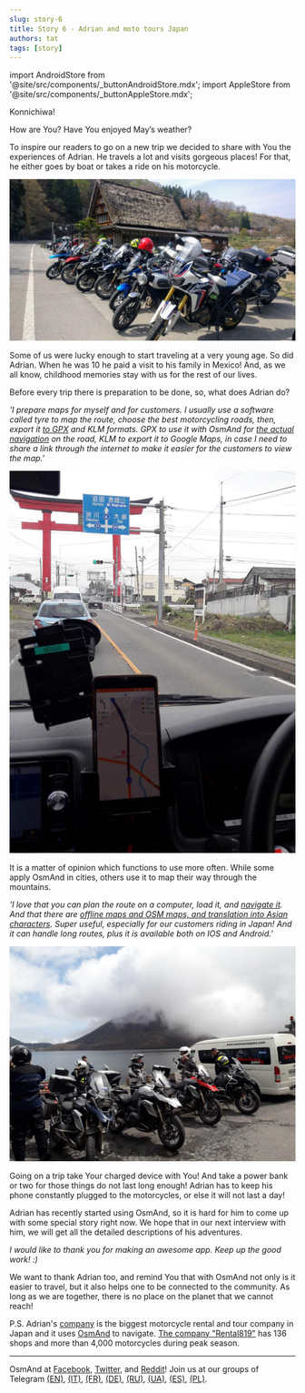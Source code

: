```yaml
---
slug: story-6
title: Story 6 - Adrian and moto tours Japan
authors: tat
tags: [story]
---
```


import AndroidStore from '@site/src/components/_buttonAndroidStore.mdx';
import AppleStore from '@site/src/components/_buttonAppleStore.mdx';

Konnichiwa!

How are You? Have You enjoyed May’s weather?

To inspire our readers to go on a new trip we decided to share with You the experiences of Adrian. He travels a lot and visits gorgeous places! For that, he either goes by boat or takes a ride on his motorcycle.

![Story 6](./story-6-1.jpg)

<!--truncate-->


Some of us were lucky enough to start traveling at a very young age. So did Adrian. When he was 10 he paid a visit to his family in Mexico! And, as we all know, childhood memories stay with us for the rest of our lives.

Before every trip there is preparation to be done, so, what does Adrian do?

_'I prepare maps for myself and for customers. I usually use a software called tyre to map the route, choose the best motorcycling roads, then, export it <a href="https://osmand.net/features/trip-recording-plugin">to GPX</a> and KLM formats. GPX to use it with OsmAnd for <a href="https://osmand.net/features/navigation#Save_navigation_route_GPX_file">the actual navigation</a> on the road, KLM to export it to Google Maps, in case I need to share a link through the internet to make it easier for the customers to view the map.'_

![Story 6](./story-6-2.jpg)

It is a matter of opinion which functions to use more often. While some apply OsmAnd in cities, others use it to map their way through the mountains.

_'I love that you can plan the route on a computer, load it, and <a href="https://osmand.net/features/navigation">navigate it</a>. And that there are <a href="https://osmand.net/features/map-viewing">offline maps and OSM maps, and translation into Asian characters</a>. Super useful, especially for our customers riding in Japan! And it can handle long routes, plus it is available both on IOS and Android.'_

![Story 6](./story-6-3.jpg)

Going on a trip take Your charged device with You! And take a power bank or two for those things do not last long enough! Adrian has to keep his phone constantly plugged to the motorcycles, or else it will not last a day!

Adrian has recently started using OsmAnd, so it is hard for him to come up with some special story right now. We hope that in our next interview with him, we will get all the detailed descriptions of his adventures.

_I would like to thank you for making an awesome app. Keep up the good work! :)_

We want to thank Adrian too, and remind You that with OsmAnd not only is it easier to travel, but it also helps one to be connected to the community. As long as we are together, there is no place on the planet that we cannot reach!

P.S. Adrian's <a href="https://www.mototoursjapan.com/">company</a> is the biggest motorcycle rental and tour company in Japan and it uses <a href="https://osmand.net/">OsmAnd</a> to navigate. <a href="https://www.facebook.com/Rental819.Japan">The company "Rental819"</a> has 136 shops and more than 4,000 motorcycles during peak season.


_________________________________________________

<AndroidStore/>  <AppleStore/>

OsmAnd at <a href="https://www.facebook.com/osmandapp/">Facebook</a>, <a href="https://www.twitter.com/osmandapp/">Twitter</a>, and <a href="https://www.reddit.com/r/OsmAnd/">Reddit</a>!
 Join us at our groups of Telegram <a href="https://t.me/OsmAndMaps">(EN)</a>, <a href="https://t.me/itosmand">(IT)</a>,  <a href="https://t.me/frosmand">(FR)</a>, <a href="https://t.me/deosmand">(DE)</a>, <a href="https://t.me/ruosmand">(RU)</a>, <a href="https://t.me/uaosmand">(UA)</a>, <a href="https://t.me/osmand_es">(ES)</a>, <a href="https://t.me/osmand_pl">(PL)</a>.